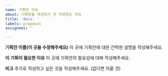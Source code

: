 ```yaml
---
name: 기획안 이슈
about: 기획안을 작성하기 전 작성하는 이슈
title: 'docs: '
labels: proposal
assignees: ''

---
```


**기획안 이름(이 곳을 수정해주세요)**
이 곳에 기획안에 대한 간략한 설명을 작성해주세요.

**이 기획이 필요한 이유**
이 곳에 기획안의 필요성에 대해 작성해주세요.

**비고**
추가로 작성하고 싶은 것을 작성해주세요. (없다면 지울 것)
